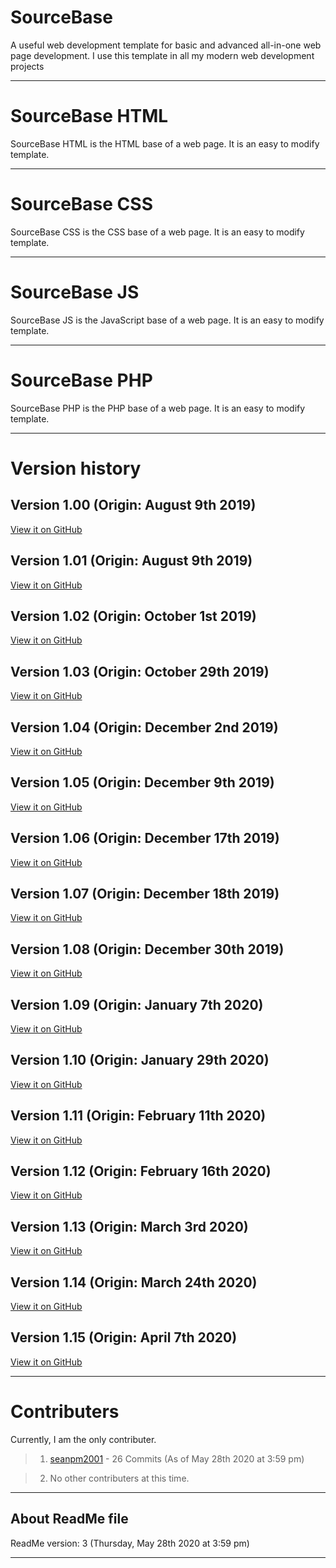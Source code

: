 # SourceBase
A useful web development template for basic and advanced all-in-one web page development. I use this template in all my modern web development projects

---

# SourceBase HTML

SourceBase HTML is the HTML base of a web page. It is an easy to modify template.

---

# SourceBase CSS

SourceBase CSS is the CSS base of a web page. It is an easy to modify template.

---

# SourceBase JS

SourceBase JS is the JavaScript base of a web page. It is an easy to modify template.

---

# SourceBase PHP

SourceBase PHP is the PHP base of a web page. It is an easy to modify template.

---

# Version history

Version 1.00 (Origin: August 9th 2019)
-----------

[View it on GitHub](https://github.com/seanpm2001/SourceBase/tree/V1.00)

Version 1.01 (Origin: August 9th 2019)
-----------

[View it on GitHub](https://github.com/seanpm2001/SourceBase/tree/V1.01)


Version 1.02 (Origin: October 1st 2019)
-----------

[View it on GitHub](https://github.com/seanpm2001/SourceBase/tree/V1.02)

Version 1.03 (Origin: October 29th 2019)
-----------

[View it on GitHub](https://github.com/seanpm2001/SourceBase/tree/V1.03)

Version 1.04 (Origin: December 2nd 2019)
-----------

[View it on GitHub](https://github.com/seanpm2001/SourceBase/tree/V1.04)

Version 1.05 (Origin: December 9th 2019)
-----------

[View it on GitHub](https://github.com/seanpm2001/SourceBase/tree/V1.05)

Version 1.06 (Origin: December 17th 2019)
-----------

[View it on GitHub](https://github.com/seanpm2001/SourceBase/tree/V1.06)

Version 1.07 (Origin: December 18th 2019)
-----------

[View it on GitHub](https://github.com/seanpm2001/SourceBase/tree/V1.07)

Version 1.08 (Origin: December 30th 2019)
-----------

[View it on GitHub](https://github.com/seanpm2001/SourceBase/tree/V1.08)

Version 1.09 (Origin: January 7th 2020)
-----------

[View it on GitHub](https://github.com/seanpm2001/SourceBase/tree/V1.09)

Version 1.10 (Origin: January 29th 2020)
-----------

[View it on GitHub](https://github.com/seanpm2001/SourceBase/tree/V1.10)

Version 1.11 (Origin: February 11th 2020)
-----------

[View it on GitHub](https://github.com/seanpm2001/SourceBase/tree/V1.11)

Version 1.12 (Origin: February 16th 2020)
-----------

[View it on GitHub](https://github.com/seanpm2001/SourceBase/tree/V1.12)

Version 1.13 (Origin: March 3rd 2020)
-----------

[View it on GitHub](https://github.com/seanpm2001/SourceBase/tree/V1.13)


Version 1.14 (Origin: March 24th 2020)
-----------

[View it on GitHub](https://github.com/seanpm2001/SourceBase/tree/V1.14)


Version 1.15 (Origin: April 7th 2020)
-----------

[View it on GitHub](https://github.com/seanpm2001/SourceBase/tree/V1.15)

---

# Contributers

Currently, I am the only contributer.

> 1. [seanpm2001](https://github.com/seanpm2001/) - 26 Commits (As of May 28th 2020 at 3:59 pm)

> 2. No other contributers at this time.

---

About ReadMe file
-----------

ReadMe version: 3 (Thursday, May 28th 2020 at 3:59 pm)

---
